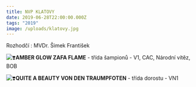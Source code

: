 ```yaml
---
title: NVP KLATOVY
date: 2019-06-28T22:00:00.000Z
tags: "2019"
image: /uploads/klatovy.jpg
---
```

Rozhodčí : MVDr. Šimek František

![❣️](https://static.xx.fbcdn.net/images/emoji.php/v9/teb/1/16/2763.png)**AMBER GLOW ZAFA FLAME** - třída šampionů - V1, CAC, Národní vítěz, BOB

![❣️](https://static.xx.fbcdn.net/images/emoji.php/v9/teb/1/16/2763.png)**QUITE A BEAUTY VON DEN TRAUMPFOTEN** - třída dorostu - VN1